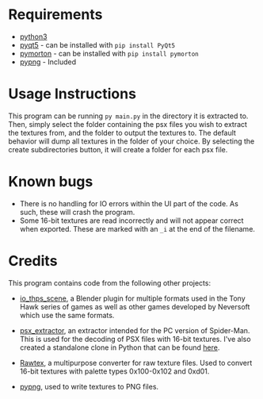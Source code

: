 # Requirements

- [python3](https://www.python.org/)
- [pyqt5](https://pypi.org/project/PyQt5/) - can be installed with `pip install PyQt5`
- [pymorton](https://github.com/trevorprater/pymorton) - can be installed with `pip install pymorton`
- [pypng](https://github.com/drj11/pypng) - Included

# Usage Instructions

This program can be running `py main.py` in the directory it is extracted to. Then, simply select the folder containing the psx files you wish to extract the textures from, and the folder to output the textures to. The default behavior will dump all textures in the folder of your choice. By selecting the create subdirectories button, it will create a folder for each psx file.

# Known bugs

- There is no handling for IO errors within the UI part of the code. As such, these will crash the program.
- Some 16-bit textures are read incorrectly and will not appear correct when exported. These are marked with an `_i` at the end of the filename.

# Credits

This program contains code from the following other projects:

- [io_thps_scene](https://github.com/denetii/io_thps_scene), a Blender plugin for multiple formats used in the Tony Hawk series of games as well as other games developed by Neversoft which use the same formats.

- [psx_extractor](https://github.com/krystalgamer/spidey-tools/tree/master/psx_extractor), an extractor intended for the PC version of Spider-Man. This is used for the decoding of PSX files with 16-bit textures. I've also created a standalone clone in Python that can be found [here](https://github.com/slfx77/psx_extract_py).

- [Rawtex](https://zenhax.com/viewtopic.php?t=7099), a multipurpose converter for raw texture files. Used to convert 16-bit textures with palette types 0x100-0x102 and 0xd01.

- [pypng](https://github.com/drj11/pypng), used to write textures to PNG files.
